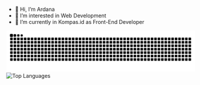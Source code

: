 - 👋 Hi, I’m Ardana
- 👀 I’m interested in Web Development
- 🌱 I’m currently in Kompas.id as Front-End Developer

<!-- [![Ardana's GitHub stats](https://github-readme-stats.vercel.app/api?username=Ardanaa)](https://github.com/ardanaa/github-readme-stats)
[![Top Langs](https://github-readme-stats.vercel.app/api/top-langs/?username=Ardanaa&layout=compact)](https://github.com/ardanaa/github-readme-stats)
 -->
<!---
Ardanaa/Ardanaa is a ✨ special ✨ repository because its `README.md` (this file) appears on your GitHub profile.
You can click the Preview link to take a look at your changes.
--->
<!---
![Your GitHub stats](https://github-readme-stats.vercel.app/api?username=ardanaa&show_icons=true&theme=radical)
![GitHub Streak](https://github-readme-streak-stats.herokuapp.com/?user=ardanaa&theme=radical)
--->
![Snake animation](https://raw.githubusercontent.com/ardanaa/ardanaa/output/github-contribution-grid-snake-dark.svg)
![Top Languages](https://github-readme-stats.vercel.app/api/top-langs/?username=ardanaa&layout=compact&theme=radical)

